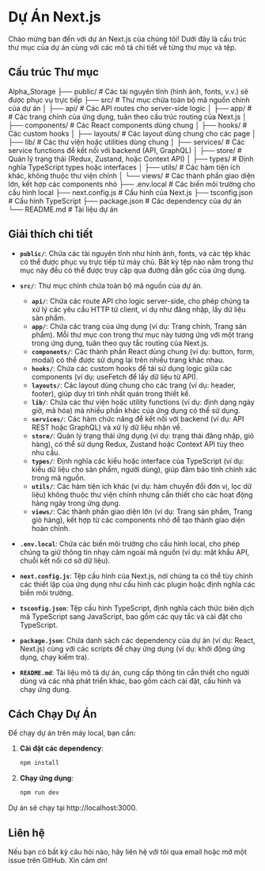 # Dự Án Next.js

Chào mừng bạn đến với dự án Next.js của chúng tôi! Dưới đây là cấu trúc thư mục của dự án cùng với các mô tả chi tiết về từng thư mục và tệp.

## Cấu trúc Thư mục
Alpha_Storage
├── public/               # Các tài nguyên tĩnh (hình ảnh, fonts, v.v.) sẽ được phục vụ trực tiếp
├── src/                  # Thư mục chứa toàn bộ mã nguồn chính của dự án
│   ├── api/              # Các API routes cho server-side logic
│   ├── app/              # # Các trang chính của ứng dụng, tuân theo cấu trúc routing của Next.js
│   ├── components/       # Các React components dùng chung
│   ├── hooks/            # Các custom hooks
│   ├── layouts/          # Các layout dùng chung cho các page
│   ├── lib/              # Các thư viện hoặc utilities dùng chung
│   ├── services/         # Các service functions để kết nối với backend (API, GraphQL)
│   ├── store/            # Quản lý trạng thái (Redux, Zustand, hoặc Context API)
│   ├── types/            # Định nghĩa TypeScript types hoặc interfaces
│   ├── utils/            # Các hàm tiện ích khác, không thuộc thư viện chính
│   └── views/            # Các thành phần giao diện lớn, kết hợp các components nhỏ
├── .env.local            # Các biến môi trường cho cấu hình local
├── next.config.js        # Cấu hình của Next.js
├── tsconfig.json         # Cấu hình TypeScript
├── package.json          # Các dependency của dự án
└── README.md             # Tài liệu dự án


## Giải thích chi tiết

- **`public/`**: Chứa các tài nguyên tĩnh như hình ảnh, fonts, và các tệp khác có thể được phục vụ trực tiếp từ máy chủ. Bất kỳ tệp nào nằm trong thư mục này đều có thể được truy cập qua đường dẫn gốc của ứng dụng.

- **`src/`**: Thư mục chính chứa toàn bộ mã nguồn của dự án.
  - **`api/`**: Chứa các route API cho logic server-side, cho phép chúng ta xử lý các yêu cầu HTTP từ client, ví dụ như đăng nhập, lấy dữ liệu sản phẩm.
  - **`app/`**: Chứa các trang của ứng dụng (ví dụ: Trang chính, Trang sản phẩm). Mỗi thư mục con trong thư mục này tương ứng với một trang trong ứng dụng, tuân theo quy tắc routing của Next.js.
  - **`components/`**: Các thành phần React dùng chung (ví dụ: button, form, modal) có thể được sử dụng lại trên nhiều trang khác nhau.
  - **`hooks/`**: Chứa các custom hooks để tái sử dụng logic giữa các components (ví dụ: useFetch để lấy dữ liệu từ API).
  - **`layouts/`**: Các layout dùng chung cho các trang (ví dụ: header, footer), giúp duy trì tính nhất quán trong thiết kế.
  - **`lib/`**: Chứa các thư viện hoặc utility functions (ví dụ: định dạng ngày giờ, mã hóa) mà nhiều phần khác của ứng dụng có thể sử dụng.
  - **`services/`**: Các hàm chức năng để kết nối với backend (ví dụ: API REST hoặc GraphQL) và xử lý dữ liệu nhận về.
  - **`store/`**: Quản lý trạng thái ứng dụng (ví dụ: trạng thái đăng nhập, giỏ hàng), có thể sử dụng Redux, Zustand hoặc Context API tùy theo nhu cầu.
  - **`types/`**: Định nghĩa các kiểu hoặc interface của TypeScript (ví dụ: kiểu dữ liệu cho sản phẩm, người dùng), giúp đảm bảo tính chính xác trong mã nguồn.
  - **`utils/`**: Các hàm tiện ích khác (ví dụ: hàm chuyển đổi đơn vị, lọc dữ liệu) không thuộc thư viện chính nhưng cần thiết cho các hoạt động hàng ngày trong ứng dụng.
  - **`views/`**: Các thành phần giao diện lớn (ví dụ: Trang sản phẩm, Trang giỏ hàng), kết hợp từ các components nhỏ để tạo thành giao diện hoàn chỉnh.

- **`.env.local`**: Chứa các biến môi trường cho cấu hình local, cho phép chúng ta giữ thông tin nhạy cảm ngoài mã nguồn (ví dụ: mật khẩu API, chuỗi kết nối cơ sở dữ liệu).

- **`next.config.js`**: Tệp cấu hình của Next.js, nơi chúng ta có thể tùy chỉnh các thiết lập của ứng dụng như cấu hình các plugin hoặc định nghĩa các biến môi trường.

- **`tsconfig.json`**: Tệp cấu hình TypeScript, định nghĩa cách thức biên dịch mã TypeScript sang JavaScript, bao gồm các quy tắc và cài đặt cho TypeScript.

- **`package.json`**: Chứa danh sách các dependency của dự án (ví dụ: React, Next.js) cùng với các scripts để chạy ứng dụng (ví dụ: khởi động ứng dụng, chạy kiểm tra).

- **`README.md`**: Tài liệu mô tả dự án, cung cấp thông tin cần thiết cho người dùng và các nhà phát triển khác, bao gồm cách cài đặt, cấu hình và chạy ứng dụng.

## Cách Chạy Dự Án

Để chạy dự án trên máy local, bạn cần:

1. **Cài đặt các dependency**:  
   ```bash
   npm install

2. **Chạy ứng dụng**:  
   ```bash
   npm run dev

Dự án sẽ chạy tại http://localhost:3000.

## Liên hệ

Nếu bạn có bất kỳ câu hỏi nào, hãy liên hệ với tôi qua email hoặc mở một issue trên GitHub.
Xin cảm ơn!